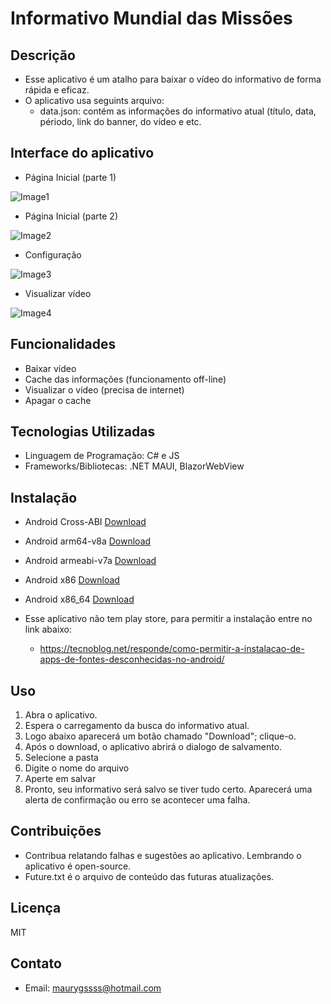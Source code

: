 

# Informativo Mundial das Missões



## Descrição
- Esse aplicativo é um atalho para baixar o vídeo do informativo de forma rápida e eficaz.
- O aplicativo usa seguints arquivo:
	- data.json: contém as informações do informativo atual (título, data, périodo, link do banner, do vídeo e etc.


## Interface do aplicativo
- Página Inicial (parte 1)

![Image1](https://gitlab.com/maurygta2/informativo-mundial-das-missoes/-/raw/main/imgs/Screenshot_20241003-014226.png)
- Página Inicial (parte 2)

![Image2](https://gitlab.com/maurygta2/informativo-mundial-das-missoes/-/raw/main/imgs/Screenshot_20241003-014312.png)
- Configuração 

![Image3](https://gitlab.com/maurygta2/informativo-mundial-das-missoes/-/raw/main/imgs/Screenshot_20241003-014334.png)
- Visualizar vídeo

![Image4](https://gitlab.com/maurygta2/informativo-mundial-das-missoes/-/raw/main/imgs/Screenshot_20241003-014356.png)


## Funcionalidades
- Baixar vídeo
- Cache das informações (funcionamento off-line)
- Visualizar o vídeo (precisa de internet)
- Apagar o cache

## Tecnologias Utilizadas

- Linguagem de Programação: C# e JS
- Frameworks/Bibliotecas: .NET MAUI, BlazorWebView

## Instalação

- Android Cross-ABI [Download](https://gitlab.com/maurygta2/informativo-mundial-das-missoes/-/raw/main/install/com.MauryDev.informativodownload.apk?ref_type=heads&inline=false)
- Android arm64-v8a [Download](https://gitlab.com/maurygta2/informativo-mundial-das-missoes/-/raw/main/install/com.MauryDev.informativodownload-arm64-v8a.apk?ref_type=heads&inline=false)
- Android armeabi-v7a [Download](https://gitlab.com/maurygta2/informativo-mundial-das-missoes/-/raw/main/install/com.MauryDev.informativodownload-armeabi-v7a.apk?ref_type=heads&inline=false)
- Android x86 [Download](https://gitlab.com/maurygta2/informativo-mundial-das-missoes/-/raw/main/install/com.MauryDev.informativodownload-x86.apk?ref_type=heads&inline=false)
- Android x86_64 [Download](https://gitlab.com/maurygta2/informativo-mundial-das-missoes/-/raw/main/install/com.MauryDev.informativodownload-x86_64.apk?ref_type=heads&inline=false)

- Esse aplicativo não tem play store, para permitir a instalação entre no link abaixo:
	- https://tecnoblog.net/responde/como-permitir-a-instalacao-de-apps-de-fontes-desconhecidas-no-android/

## Uso
1. Abra o aplicativo.
2. Espera o carregamento da busca do informativo atual.
3. Logo abaixo aparecerá um botão chamado "Download"; clique-o.
4. Após o download, o aplicativo abrirá o dialogo de salvamento. 
5. Selecione a pasta
6. Digite o nome do arquivo
7. Aperte em salvar
8. Pronto, seu informativo será salvo se tiver tudo certo. Aparecerá uma alerta de confirmação ou erro se acontecer uma falha.

## Contribuições

- Contribua relatando falhas e sugestões ao aplicativo. Lembrando o aplicativo é open-source.
- Future.txt é o arquivo de conteúdo das futuras atualizações.

## Licença
MIT 

## Contato
* Email: maurygssss@hotmail.com

